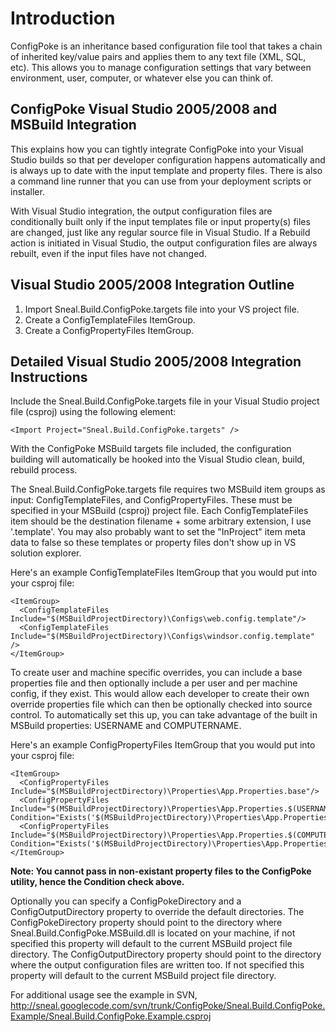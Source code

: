 # Introduction #

ConfigPoke is an inheritance based configuration file tool that takes a chain of inherited key/value pairs and applies them to any text file (XML, SQL, etc). This allows you to manage configuration settings that vary between environment, user, computer, or whatever else you can think of.


## ConfigPoke Visual Studio 2005/2008 and MSBuild Integration ##

This explains how you can tightly integrate ConfigPoke into your Visual Studio builds so that per developer configuration happens automatically and is always up to date with the input template and property files. There is also a command line runner that you can use from your deployment scripts or installer.

With Visual Studio integration, the output configuration files are conditionally built only if the input templates file or input property(s) files are changed, just like any regular source file in Visual Studio.  If a Rebuild action is initiated in Visual Studio, the output configuration files are always rebuilt, even if the input files have not changed.


## Visual Studio 2005/2008 Integration Outline ##

  1. Import Sneal.Build.ConfigPoke.targets file into your VS project file.
  1. Create a ConfigTemplateFiles ItemGroup.
  1. Create a ConfigPropertyFiles ItemGroup.


## Detailed Visual Studio 2005/2008 Integration Instructions ##

Include the Sneal.Build.ConfigPoke.targets file in your Visual Studio project file (csproj) using the following element:
```
<Import Project="Sneal.Build.ConfigPoke.targets" />
```
With the ConfigPoke MSBuild targets file included, the configuration building will automatically be hooked into the Visual Studio clean, build, rebuild process.

The Sneal.Build.ConfigPoke.targets file requires two MSBuild item groups as input: ConfigTemplateFiles, and ConfigPropertyFiles.  These must be specified in your
MSBuild (csproj) project file.  Each ConfigTemplateFiles item should be the destination filename + some arbitrary extension, I use '.template'.  You may also probably want to set the "InProject" item meta data to false so these templates or property files don't show up in VS solution explorer.

Here's an example ConfigTemplateFiles ItemGroup that you would put into your csproj file:
```
<ItemGroup>
  <ConfigTemplateFiles Include="$(MSBuildProjectDirectory)\Configs\web.config.template"/>
  <ConfigTemplateFiles Include="$(MSBuildProjectDirectory)\Configs\windsor.config.template" />
</ItemGroup>
```
To create user and machine specific overrides, you can include a base properties file and then optionally include a per user and per machine config, if they exist.  This would allow each developer to create their own override properties file which can then be optionally checked into source control.  To automatically set this up, you can take advantage of the built in MSBuild properties: USERNAME and COMPUTERNAME.

Here's an example ConfigPropertyFiles ItemGroup that you would put into your csproj file:
```
<ItemGroup>
  <ConfigPropertyFiles Include="$(MSBuildProjectDirectory)\Properties\App.Properties.base"/>
  <ConfigPropertyFiles Include="$(MSBuildProjectDirectory)\Properties\App.Properties.$(USERNAME)" Condition="Exists('$(MSBuildProjectDirectory)\Properties\App.Properties.$(USERNAME)')"/>
  <ConfigPropertyFiles Include="$(MSBuildProjectDirectory)\Properties\App.Properties.$(COMPUTERNAME)" Condition="Exists('$(MSBuildProjectDirectory)\Properties\App.Properties.$(COMPUTERNAME)')"/>  
</ItemGroup>
```
**Note: You cannot pass in non-existant property files to the ConfigPoke utility, hence the Condition check above.**

Optionally you can specify a ConfigPokeDirectory and a ConfigOutputDirectory property to override the default directories. The ConfigPokeDirectory property should point to the directory where Sneal.Build.ConfigPoke.MSBuild.dll is located on your machine,
if not specified this property will default to the current MSBuild project file directory.
The ConfigOutputDirectory property should point to the directory where the output configuration files are written too.  If not
specified this property will default to the current MSBuild project file directory.

For additional usage see the example in SVN, http://sneal.googlecode.com/svn/trunk/ConfigPoke/Sneal.Build.ConfigPoke.Example/Sneal.Build.ConfigPoke.Example.csproj